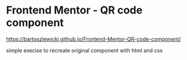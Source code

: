# Frontend Mentor - QR code component
https://bartoszlewicki.github.io/Frontend-Mentor-QR-code-component/

simple execise to recreate original component  with html and css



